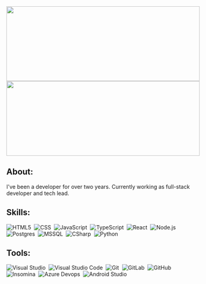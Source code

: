 <img width="100%" height="195px" src="https://github-readme-stats.vercel.app/api?username=c-viale&show_icons=true&count_private=true&theme=dark" /> 
<img width="100%" height="195px" src="https://github-readme-stats.vercel.app/api/top-langs/?username=c-viale&layout=compact&langs_count=6&theme=dark" />

## About:
I've been a developer for over two years. Currently working as full-stack developer and tech lead.


## Skills: 
![HTML5](https://img.shields.io/badge/-HTML5-0D1117?style=for-the-badge&logo=HTML5&labelColor=0D1117)&nbsp;
![CSS](https://img.shields.io/badge/-CSS-0D1117?style=for-the-badge&logo=css3&labelColor=0D1117)&nbsp;
![JavaScript](https://img.shields.io/badge/-JavaScript-0D1117?style=for-the-badge&logo=javascript&labelColor=0D1117)&nbsp;
![TypeScript](https://img.shields.io/badge/-TypeScript-0D1117?style=for-the-badge&logo=TypeScript&labelColor=0D1117)&nbsp;
![React](https://img.shields.io/badge/-React-0D1117?style=for-the-badge&logo=React&labelColor=0D1117)&nbsp;
![Node.js](https://img.shields.io/badge/-Node.js-0D1117?style=for-the-badge&logo=Node.js&labelColor=0D1117)&nbsp;
![Postgres](https://img.shields.io/badge/-Postgres-0D1117?style=for-the-badge&logo=PostgreSQL&labelColor=0D1117)&nbsp;
![MSSQL](https://img.shields.io/badge/-MSSQL-0D1117?style=for-the-badge&logo=microsoftsqlserver&labelColor=0D1117)&nbsp;
![CSharp](https://img.shields.io/badge/-C%23-0D1117?style=for-the-badge&logo=CSHARP&labelColor=0D1117)&nbsp;
![Python](https://img.shields.io/badge/-Python-0D1117?style=for-the-badge&logo=Python&labelColor=0D1117) 


## Tools: 
![Visual Studio](https://img.shields.io/badge/-Visual%20Studio-0D1117?style=for-the-badge&logo=visual-studio&logoColor=C8A2C8&labelColor=0D1117)&nbsp;
![Visual Studio Code](https://img.shields.io/badge/Visual%20Studio%20Code-0D1117?style=for-the-badge&logo=visual-studio-code&labelColor=0D1117)&nbsp;
![Git](https://img.shields.io/badge/-Git-0D1117?style=for-the-badge&logo=git&labelColor=0D1117)&nbsp;
![GitLab](https://img.shields.io/badge/-GitLab-0D1117?style=for-the-badge&logo=gitlab&labelColor=0D1117)&nbsp;
![GitHub](https://img.shields.io/badge/-GitHUb-0D1117?style=for-the-badge&logo=github&labelColor=0D1117)&nbsp;
![Insomina](https://img.shields.io/badge/-Insomnia-0D1117?style=for-the-badge&logo=insomnia&labelColor=0D1117)&nbsp;
![Azure Devops](https://img.shields.io/badge/Azure%20Devops-0D1117?style=for-the-badge&logo=azure-devops&labelColor=0D1117)&nbsp;
![Android Studio](https://img.shields.io/badge/-Android%20Studio-0D1117?style=for-the-badge&logo=android-studio&labelColor=0D1117)&nbsp;
